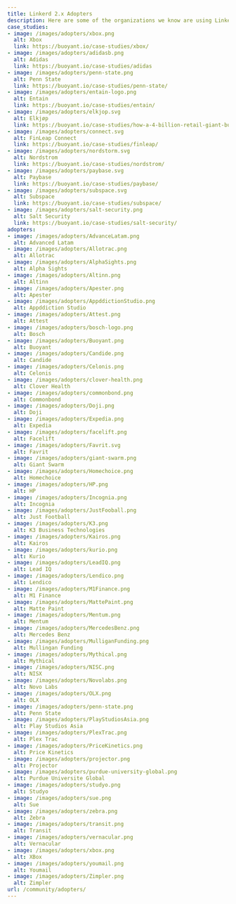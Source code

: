 ```yaml
---
title: Linkerd 2.x Adopters
description: Here are some of the organizations we know are using Linkerd 2.x. If you're using Linkerd 2.x and aren't on this list, [please submit a pull request!](https://github.com/linkerd/linkerd2/edit/main/ADOPTERS.md)
case_studies:
- image: /images/adopters/xbox.png
  alt: Xbox
  link: https://buoyant.io/case-studies/xbox/
- image: /images/adopters/adidasb.png
  alt: Adidas
  link: https://buoyant.io/case-studies/adidas
- image: /images/adopters/penn-state.png
  alt: Penn State
  link: https://buoyant.io/case-studies/penn-state/
- image: /images/adopters/entain-logo.png
  alt: Entain
  link: https://buoyant.io/case-studies/entain/
- image: /images/adopters/elkjop.svg
  alt: Elkjøp
  link: https://buoyant.io/case-studies/how-a-4-billion-retail-giant-built-an-enterprise-grade-kubernetes-platform-powered-by-linkerd/
- image: /images/adopters/connect.svg
  alt: FinLeap Connect
  link: https://buoyant.io/case-studies/finleap/
- image: /images/adopters/nordstorm.svg
  alt: Nordstrom
  link: https://buoyant.io/case-studies/nordstrom/
- image: /images/adopters/paybase.svg
  alt: Paybase
  link: https://buoyant.io/case-studies/paybase/
- image: /images/adopters/subspace.svg
  alt: Subspace
  link: https://buoyant.io/case-studies/subspace/
- image: /images/adopters/salt-security.png
  alt: Salt Security
  link: https://buoyant.io/case-studies/salt-security/
adopters:
- image: /images/adopters/AdvanceLatam.png
  alt: Advanced Latam
- image: /images/adopters/Allotrac.png
  alt: Allotrac
- image: /images/adopters/AlphaSights.png
  alt: Alpha Sights
- image: /images/adopters/Altinn.png
  alt: Altinn
- image: /images/adopters/Apester.png
  alt: Apester
- image: /images/adopters/AppddictionStudio.png
  alt: Appddiction Studio
- image: /images/adopters/Attest.png
  alt: Attest
- image: /images/adopters/bosch-logo.png
  alt: Bosch
- image: /images/adopters/Buoyant.png
  alt: Buoyant
- image: /images/adopters/Candide.png
  alt: Candide
- image: /images/adopters/Celonis.png
  alt: Celonis
- image: /images/adopters/clover-health.png
  alt: Clover Health
- image: /images/adopters/commonbond.png
  alt: Commonbond
- image: /images/adopters/Doji.png
  alt: Doji
- image: /images/adopters/Expedia.png
  alt: Expedia
- image: /images/adopters/facelift.png
  alt: Facelift
- image: /images/adopters/Favrit.svg
  alt: Favrit
- image: /images/adopters/giant-swarm.png
  alt: Giant Swarm
- image: /images/adopters/Homechoice.png
  alt: Homechoice
- image: /images/adopters/HP.png
  alt: HP
- image: /images/adopters/Incognia.png
  alt: Incognia
- image: /images/adopters/JustFooball.png
  alt: Just Football
- image: /images/adopters/K3.png
  alt: K3 Business Technologies
- image: /images/adopters/Kairos.png
  alt: Kairos
- image: /images/adopters/kurio.png
  alt: Kurio
- image: /images/adopters/LeadIQ.png
  alt: Lead IQ
- image: /images/adopters/Lendico.png
  alt: Lendico
- image: /images/adopters/M1Finance.png
  alt: M1 Finance
- image: /images/adopters/MattePaint.png
  alt: Matte Paint
- image: /images/adopters/Mentum.png
  alt: Mentum
- image: /images/adopters/MercedesBenz.png
  alt: Mercedes Benz
- image: /images/adopters/MulliganFunding.png
  alt: Mullingan Funding
- image: /images/adopters/Mythical.png
  alt: Mythical
- image: /images/adopters/NISC.png
  alt: NISX
- image: /images/adopters/Novolabs.png
  alt: Novo Labs
- image: /images/adopters/OLX.png
  alt: OLX
- image: /images/adopters/penn-state.png
  alt: Penn State
- image: /images/adopters/PlayStudiosAsia.png
  alt: Play Studios Asia
- image: /images/adopters/PlexTrac.png
  alt: Plex Trac
- image: /images/adopters/PriceKinetics.png
  alt: Price Kinetics
- image: /images/adopters/projector.png
  alt: Projector
- image: /images/adopters/purdue-university-global.png
  alt: Purdue Universite Global
- image: /images/adopters/studyo.png
  alt: Studyo
- image: /images/adopters/sue.png
  alt: Sue
- image: /images/adopters/zebra.png
  alt: Zebra
- image: /images/adopters/transit.png
  alt: Transit
- image: /images/adopters/vernacular.png
  alt: Vernacular
- image: /images/adopters/xbox.png
  alt: XBox
- image: /images/adopters/youmail.png
  alt: Youmail
- image: /images/adopters/Zimpler.png
  alt: Zimpler
url: /community/adopters/
---
```

